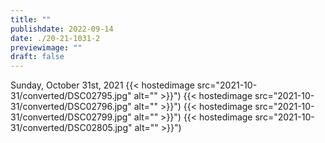 ```yaml
---
title: ""
publishdate: 2022-09-14
date: ./20-21-1031-2
previewimage: ""
draft: false
---
```


Sunday, October 31st, 2021
{{< hostedimage src="2021-10-31/converted/DSC02795.jpg" alt="" >}}")
{{< hostedimage src="2021-10-31/converted/DSC02796.jpg" alt="" >}}")
{{< hostedimage src="2021-10-31/converted/DSC02799.jpg" alt="" >}}")
{{< hostedimage src="2021-10-31/converted/DSC02805.jpg" alt="" >}}")
